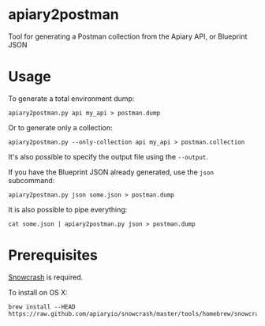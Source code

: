 apiary2postman
==============

Tool for generating a Postman collection from the Apiary API, or Blueprint JSON

# Usage

To generate a total environment dump:

    apiary2postman.py api my_api > postman.dump

Or to generate only a collection:

    apiary2postman.py --only-collection api my_api > postman.collection

It's also possible to specify the output file using the `--output`.

If you have the Blueprint JSON already generated, use the `json` subcommand:

    apiary2postman.py json some.json > postman.dump
    
It is also possible to pipe everything:

    cat some.json | apiary2postman.py json > postman.dump


    
# Prerequisites

[Snowcrash](https://github.com/apiaryio/snowcrash#install) is required.

To install on OS X:

    brew install --HEAD https://raw.github.com/apiaryio/snowcrash/master/tools/homebrew/snowcrash.rb
    
